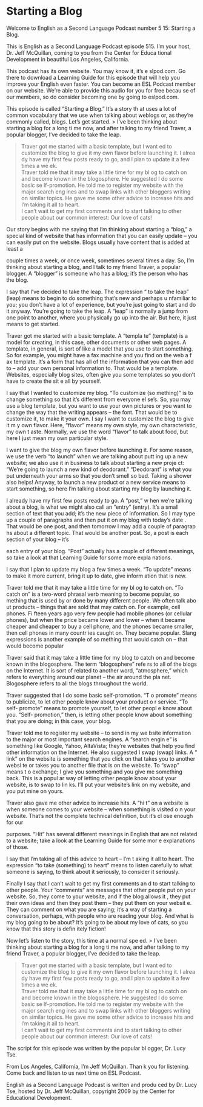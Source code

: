 # Starting a Blog

Welcome to English as a Second Language Podcast number 5 15: Starting a Blog. 

This is English as a Second Language Podcast episode 515.  I’m your host, Dr. Jeff McQuillan, coming to you from the Center for Educa tional Development in beautiful Los Angeles, California. 

This podcast has its own website.  You may know it, it’s e slpod.com.  Go there to download a Learning Guide for this episode that will help you improve your English even faster.  You can become an ESL Podcast member  on our website. We’re able to provide this audio for you for free becau se of our members, so do consider becoming one by going to eslpod.com. 

This episode is called “Starting a Blog.”  It’s a story th at uses a lot of common vocabulary that we use when talking about weblogs or, as they’re commonly called, blogs.  Let’s get started. > I’ve been thinking about starting a blog for a long ti me now, and after talking to my friend Traver, a popular blogger, I’ve decided to take the leap.   
> Traver got me started with a basic template, but I want ed to customize the blog to give it my own flavor before launching it.  I alrea dy have my first few posts ready to go, and I plan to update it a few times a we ek.   
> Traver told me that it may take a little time for my bl og to catch on and become known in the blogosphere.  He suggested I do some basic se lf-promotion.  He told me to register my website with the major search eng ines and to swap links with other bloggers writing on similar topics.  He gave me some other advice to increase hits and I’m taking it all to heart.   
> I can’t wait to get my first comments and to start talking  to other people about our common interest: Our love of cats!

Our story begins with me saying that I’m thinking about starting a “blog,” a special kind of website that has information that you can easily update – you can easily put on the website.  Blogs usually have content that  is added at least a  

 couple times a week, or once week, sometimes several times a  day.  So, I’m thinking about starting a blog, and I talk to my friend  Traver, a popular blogger.  A “blogger” is someone who has a blog; it’s the person who  has the blog.   

I say that I’ve decided to take the leap.  The expression “ to take the leap” (leap) means to begin to do something that’s new and perhaps u nfamiliar to you; you don’t have a lot of experience, but you’re just going to  start and do it anyway. You’re going to take the leap.  A “leap” is normally a  jump from one point to another, where you physically go up into the air.  But here, it just means to get started.   

Traver got me started with a basic template.  A “templa te” (template) is a model for creating, in this case, other documents or other web pages.  A template, in general, is sort of like a model that you use to start something.  So for example, you might have a fax machine and you find on the web a f ax template.  It’s a form that has all of the information that you can then add  to – add your own personal information to.  That would be a template.  Websites,  especially blog sites, often give you some templates so you don’t have to create the sit e all by yourself. 

I say that I wanted to customize my blog.  “To customize (so mething)” is to change something so that it’s different from everyone el se’s.  So, you may use a blog template, but you want to use your own pictures or you want to change the way that the writing appears – the font.  That would be to customize it, to make it your own.  I say I want to customize the blog to give it m y own flavor.  Here, “flavor” means my own style, my own characteristic, my own t aste.  Normally, we use the word “flavor” to talk about food, but here I just mean my own particular style. 

I want to give the blog my own flavor before launching it.  For some reason, we use the verb “to launch” when we are talking about putt ing up a new website; we also use it in business to talk about starting a new proje ct: “We’re going to launch a new kind of deodorant.”  “Deodorant” is what you put  underneath your arms so that you don’t smell so bad.  Taking a shower also helps!   Anyway, to launch a new product or a new service means to start something, so here I’m talking about starting my blog by launching it. 

I already have my first few posts ready to go.  A “post,” w hen we’re talking about a blog, is what we might also call an “entry” (entry).  It’s a small section of text that you add; it’s the new piece of information.  So I may type up a couple of paragraphs and then put it on my blog with today’s date .  That would be one post, and then tomorrow I may add a couple of paragrap hs about a different topic.  That would be another post.  So, a post is each section of your blog – it’s  

 each entry of your blog.  “Post” actually has a couple of different meanings, so take a look at that Learning Guide for some more expla nations. 

I say that I plan to update my blog a few times a week.   “To update” means to make it more current, bring it up to date, give inform ation that is new.   

Traver told me that it may take a little time for my bl og to catch on.  “To catch on” is a two-word phrasal verb meaning to become popular, so mething that is used by or done by many different people.  We often talk abo ut products – things that are sold that may catch on.  For example, cell phones.  Fi fteen years ago very few people had mobile phones (or cellular phones), but  when the price became lower and lower – when it became cheaper and cheaper to buy a cell phone, and the phones became smaller, then cell phones in many countr ies caught on.  They became popular.  Slang expressions is another example of so mething that would catch on – that would become popular 

Traver said that it may take a little time for my blog to catch on and become known in the blogosphere.  The term “blogosphere” refe rs to all of the blogs on the Internet.  It is sort of related to another word,  “atmosphere,” which refers to everything around our planet – the air around the pla net.  Blogosphere refers to all the blogs throughout the world.   

Traver suggested that I do some basic self-promotion.  “T o promote” means to publicize, to let other people know about your product o r service.  “To self- promote” means to promote yourself, to let other peopl e know about you.  “Self- promotion,” then, is letting other people know about something that you are doing; in this case, your blog.   

Traver told me to register my website – to send in my we bsite information to the major or most important search engines.  A “search engin e” is something like Google, Yahoo, AltaVista; they’re websites that help you  find other information on the Internet.  He also suggested I swap (swap) links.  A “ link” on the website is something that you click on that takes you to another websi te or takes you to another file that is on the website.  To “swap” means t o exchange; I give you something and you give me something back.  This is a popul ar way of letting other people know about your website, is to swap to lin ks.  I’ll put your website’s link on my website, and you put mine on yours. 

Traver also gave me other advice to increase hits.  A “hi t” on a website is when someone comes to your website – when something is visited o n your website. That’s not the complete technical definition, but it’s cl ose enough for our  

 purposes.  “Hit” has several different meanings in English  that are not related to a website; take a look at the Learning Guide for some mor e explanations of those. 

I say that I’m taking all of this advice to heart – I’m t aking it all to heart.  The expression “to take (something) to heart” means to listen  carefully to what someone is saying, to think about it seriously, to consider it seriously. 

Finally I say that I can’t wait to get my first comments an d to start talking to other people.  Your “comments” are messages that other people  put on your website. So, they come to your website, and if the blog allows it , they put their own ideas and then they post them – they put them on your websit e.  They can comment on what you are saying; it’s a way of starting a conversation,  perhaps, with people who are reading your blog.  And what is my blog going to be about?  It’s going to be about my love of cats, so you know that this story is defin itely fiction! 

Now let’s listen to the story, this time at a normal spe ed. > I’ve been thinking about starting a blog for a long ti me now, and after talking to my friend Traver, a popular blogger, I’ve decided to take the leap.   
> Traver got me started with a basic template, but I want ed to customize the blog to give it my own flavor before launching it.  I alrea dy have my first few posts ready to go, and I plan to update it a few times a we ek.   
> Traver told me that it may take a little time for my bl og to catch on and become known in the blogosphere.  He suggested I do some basic se lf-promotion.  He told me to register my website with the major search eng ines and to swap links with other bloggers writing on similar topics.  He gave me some other advice to increase hits and I’m taking it all to heart.   
> I can’t wait to get my first comments and to start talking  to other people about our common interest: Our love of cats!

The script for this episode was written by the popular bl ogger, Dr. Lucy Tse.   

From Los Angeles, California, I’m Jeff McQuillan.  Than k you for listening.  Come back and listen to us next time on ESL Podcast. 

 English as a Second Language Podcast is written and produ ced by Dr. Lucy Tse, hosted by Dr. Jeff McQuillan, copyright 2009 by the Center  for Educational Development.


